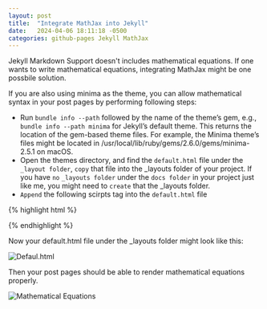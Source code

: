 ```yaml
---
layout: post
title:  "Integrate MathJax into Jekyll"
date:   2024-04-06 18:11:18 -0500
categories: github-pages Jekyll MathJax
---
```


Jekyll Markdown Support doesn't includes mathematical equations. If one wants to write mathematical equations, integrating
MathJax might be one possbile solution.

If you are also using minima as the theme, you can allow mathematical syntax in your post pages by performing following steps:
- Run `bundle info --path` followed by the name of the theme’s gem, e.g., `bundle info --path minima` for Jekyll’s default theme.
This returns the location of the gem-based theme files. For example, the Minima theme’s files might be located in /usr/local/lib/ruby/gems/2.6.0/gems/minima-2.5.1 on macOS.
- Open the themes directory, and find the `default.html` file under the `_layout folder`, `copy` that file into the _layouts folder of your project. If you have `no` `_layouts folder` under the `docs folder` in your project just like me, you might need to `create` that the _layouts folder.
- `Append` the following scirpts tag into the `default.html` file

{% highlight html %}
<script type="text/javascript"
    src="https://cdnjs.cloudflare.com/ajax/libs/mathjax/2.7.3/MathJax.js?config=TeX-AMS-MML_HTMLorMML">
</script>
{% endhighlight %}

Now your default.html file under the _layouts folder might look like this:

![Defaul.html](/berrywhj.github.io/assets/img/defaul-html.png)


Then your post pages should be able to render mathematical equations properly.

![Mathematical Equations](/berrywhj.github.io/assets/img/mathematical-equations.png)